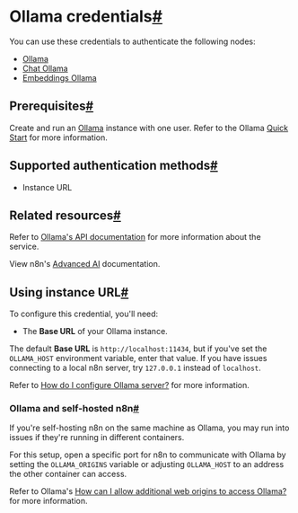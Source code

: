 [](https://github.com/n8n-io/n8n-docs/edit/main/docs/integrations/builtin/credentials/ollama.md "Edit this page")

# Ollama credentials[#](#ollama-credentials "Permanent link")

You can use these credentials to authenticate the following nodes:

*   [Ollama](../../cluster-nodes/sub-nodes/n8n-nodes-langchain.lmollama/)
*   [Chat Ollama](../../cluster-nodes/sub-nodes/n8n-nodes-langchain.lmchatollama/)
*   [Embeddings Ollama](../../cluster-nodes/sub-nodes/n8n-nodes-langchain.embeddingsollama/)

## Prerequisites[#](#prerequisites "Permanent link")

Create and run an [Ollama](https://ollama.com/) instance with one user. Refer to the Ollama [Quick Start](https://github.com/ollama/ollama/blob/main/README.md#quickstart) for more information.

## Supported authentication methods[#](#supported-authentication-methods "Permanent link")

*   Instance URL

## Related resources[#](#related-resources "Permanent link")

Refer to [Ollama's API documentation](https://github.com/ollama/ollama/blob/main/docs/api.md) for more information about the service.

View n8n's [Advanced AI](../../../../advanced-ai/) documentation.

## Using instance URL[#](#using-instance-url "Permanent link")

To configure this credential, you'll need:

*   The **Base URL** of your Ollama instance.

The default **Base URL** is `http://localhost:11434`, but if you've set the `OLLAMA_HOST` environment variable, enter that value. If you have issues connecting to a local n8n server, try `127.0.0.1` instead of `localhost`.

Refer to [How do I configure Ollama server?](https://github.com/ollama/ollama/blob/main/docs/faq.md#how-do-i-configure-ollama-server) for more information.

### Ollama and self-hosted n8n[#](#ollama-and-self-hosted-n8n "Permanent link")

If you're self-hosting n8n on the same machine as Ollama, you may run into issues if they're running in different containers.

For this setup, open a specific port for n8n to communicate with Ollama by setting the `OLLAMA_ORIGINS` variable or adjusting `OLLAMA_HOST` to an address the other container can access.

Refer to Ollama's [How can I allow additional web origins to access Ollama?](https://github.com/ollama/ollama/blob/main/docs/faq.md#how-can-i-allow-additional-web-origins-to-access-ollama) for more information.